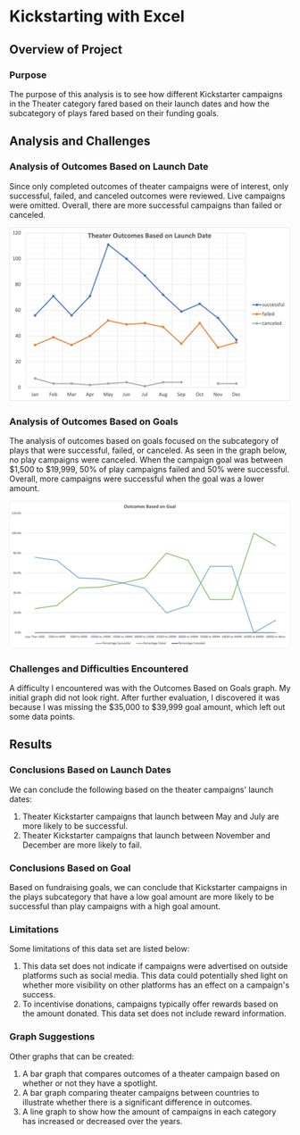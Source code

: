 # Kickstarting with Excel

## Overview of Project

### Purpose

The purpose of this analysis is to see how different Kickstarter campaigns in the Theater category fared based on their launch dates and how the subcategory of plays fared based on their funding goals.

## Analysis and Challenges

### Analysis of Outcomes Based on Launch Date
Since only completed outcomes of theater campaigns were of interest, only successful, failed, and canceled outcomes were reviewed. Live campaigns were omitted. Overall, there are more successful campaigns than failed or canceled.

![Theater Outcomes Based on Launch Date](resources/Theater_Outcomes_vs_Launch.png)

### Analysis of Outcomes Based on Goals
The analysis of outcomes based on goals focused on the subcategory of plays that were successful, failed, or canceled. As seen in the graph below, no play campaigns were canceled. When the campaign goal was between $1,500 to $19,999, 50% of play campaigns failed and 50% were successful. Overall, more campaigns were successful when the goal was a lower amount.

![Play Outcomes Based on Goals](resources/Outcomes_vs_Goals.png)

### Challenges and Difficulties Encountered
A difficulty I encountered was with the Outcomes Based on Goals graph. My initial graph did not look right. After further evaluation, I discovered it was because I was missing the $35,000 to $39,999 goal amount, which left out some data points.

## Results

### Conclusions Based on Launch Dates
We can conclude the following based on the theater campaigns' launch dates:
1. Theater Kickstarter campaigns that launch between May and July are more likely to be successful.
2. Theater Kickstarter campaigns that launch between November and December are more likely to fail.

### Conclusions Based on Goal
Based on fundraising goals, we can conclude that Kickstarter campaigns in the plays subcategory that have a low goal amount are more likely to be successful than play campaigns with a high goal amount.

### Limitations
Some limitations of this data set are listed below:
1. This data set does not indicate if campaigns were advertised on outside platforms such as social media. This data could potentially shed light on whether more visibility on other platforms has an effect on a campaign's success.
2. To incentivise donations, campaigns typically offer rewards based on the amount donated. This data set does not include reward information.

### Graph Suggestions
Other graphs that can be created:
1. A bar graph that compares outcomes of a theater campaign based on whether or not they have a spotlight.
2. A bar graph comparing theater campaigns between countries to illustrate whether there is a significant difference in outcomes.
3. A line graph to show how the amount of campaigns in each category has increased or decreased over the years.